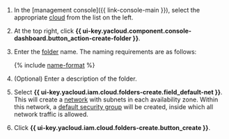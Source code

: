 1. In the [management console]({{ link-console-main }}), select the appropriate [cloud](../resource-manager/concepts/resources-hierarchy.md#cloud) from the list on the left.
1. At the top right, click **{{ ui-key.yacloud.component.console-dashboard.button_action-create-folder }}**.
1. Enter the [folder](../resource-manager/concepts/resources-hierarchy.md#folder) name. The naming requirements are as follows:

    {% include [name-format](name-format.md) %}

1. (Optional) Enter a description of the folder.
1. Select **{{ ui-key.yacloud.iam.cloud.folders-create.field_default-net }}**. This will create a [network](../vpc/concepts/network.md#network) with subnets in each availability zone. Within this network, a [default security group](../vpc/concepts/security-groups.md#default-security-group) will be created, inside which all network traffic is allowed.
1. Click **{{ ui-key.yacloud.iam.cloud.folders-create.button_create }}**.